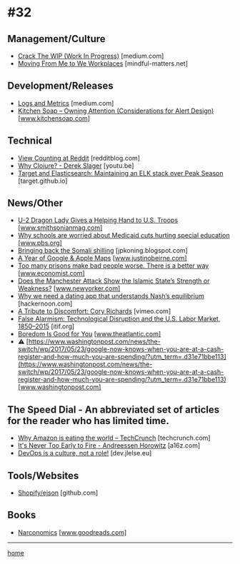 # #32

## Management/Culture
* [Crack The WIP (Work In Progress)](https://medium.com/@johnpcutler/crack-the-wip-work-in-progress-7b0c646a7cf8) [medium.com]
* [Moving From Me to We Workplaces](https://mindful-matters.net/2017/05/11/moving-from-me-to-we-workplaces/) [mindful-matters.net]

## Development/Releases
* [Logs and Metrics](https://medium.com/@cindysridharan/logs-and-metrics-6d34d3026e38) [medium.com]
* [Kitchen Soap  –  Owning Attention (Considerations for Alert Design)](http://www.kitchensoap.com/2013/07/22/owning-attention-considerations-for-alert-design/) [www.kitchensoap.com]

## Technical
* [View Counting at Reddit](https://redditblog.com/2017/05/24/view-counting-at-reddit/) [redditblog.com]
* [Why Clojure? - Derek Slager](https://youtu.be/BThkk5zv0DE) [youtu.be]
* [Target and Elasticsearch: Maintaining an ELK stack over Peak Season](http://target.github.io/logging%20and%20metrics/elasticsearch-cloud) [target.github.io]

## News/Other
* [U-2 Dragon Lady Gives a Helping Hand to U.S. Troops](http://www.smithsonianmag.com/videos/category/history/u-2-dragon-lady-gives-a-helping-hand-to-us/) [www.smithsonianmag.com]
* [Why schools are worried about Medicaid cuts hurting special education](http://www.pbs.org/newshour/bb/schools-worried-medicaid-cuts-hurting-special-education/) [www.pbs.org]
* [Bringing back the Somali shilling](https://jpkoning.blogspot.com/2017/03/bringing-back-somali-shilling.html) [jpkoning.blogspot.com]
* [A Year of Google & Apple Maps](https://www.justinobeirne.com/a-year-of-google-maps-and-apple-maps) [www.justinobeirne.com]
* [Too many prisons make bad people worse. There is a better way](http://www.economist.com/news/international/21722654-world-can-learn-how-norway-treats-its-offenders-too-many-prisons-make-bad-people) [www.economist.com]
* [Does the Manchester Attack Show the Islamic State’s Strength or Weakness?](http://www.newyorker.com/news/news-desk/does-the-manchester-attack-show-the-islamic-states-strength-or-weakness?mbid=social_twitter) [www.newyorker.com]
* [Why we need a dating app that understands Nash’s equilibrium](https://hackernoon.com/why-we-need-a-dating-app-that-understands-nashs-equilibrium-2dc4a862b47e) [hackernoon.com]
* [A Tribute to Discomfort: Cory Richards](https://vimeo.com/94614809) [vimeo.com]
* [False Alarmism: Technological Disruption and the U.S. Labor Market, 1850–2015](https://itif.org/publications/2017/05/08/false-alarmism-technological-disruption-and-us-labor-market-1850-2015) [itif.org]
* [Boredom Is Good for You](https://www.theatlantic.com/magazine/archive/2017/06/make-time-for-boredom/524514/) [www.theatlantic.com]
* &#9888; [https://www.washingtonpost.com/news/the-switch/wp/2017/05/23/google-now-knows-when-you-are-at-a-cash-register-and-how-much-you-are-spending/?utm_term=.d31e71bbe113](https://www.washingtonpost.com/news/the-switch/wp/2017/05/23/google-now-knows-when-you-are-at-a-cash-register-and-how-much-you-are-spending/?utm_term=.d31e71bbe113) [www.washingtonpost.com]

## The Speed Dial - An abbreviated set of articles for the reader who has limited time.
* [Why Amazon is eating the world – TechCrunch](https://techcrunch.com/2017/05/14/why-amazon-is-eating-the-world/) [techcrunch.com]
* [It's Never Too Early to Fire - Andreessen Horowitz](http://a16z.com/2017/05/24/on-firing-why-when-how/) [a16z.com]
* [DevOps is a culture, not a role!](https://dev.jlelse.eu/devops-is-a-culture-not-a-role-be1bed149b0) [dev.jlelse.eu]

## Tools/Websites
* [Shopify/ejson](https://github.com/Shopify/ejson) [github.com]

## Books
* [Narconomics](https://www.goodreads.com/book/show/25159062-narconomics) [www.goodreads.com]
___
[home](index.md)
